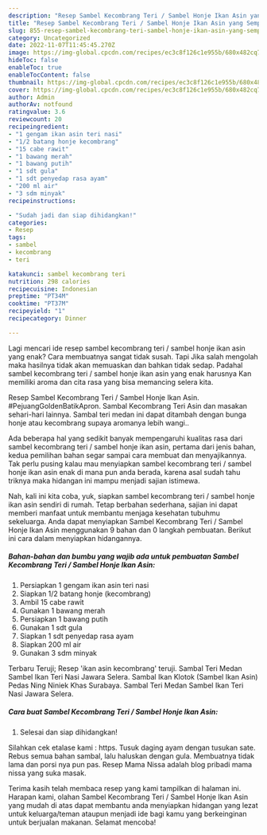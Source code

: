 ```yaml
---
description: "Resep Sambel Kecombrang Teri / Sambel Honje Ikan Asin yang Sempurna , Bisa Manjain Lidah"
title: "Resep Sambel Kecombrang Teri / Sambel Honje Ikan Asin yang Sempurna , Bisa Manjain Lidah"
slug: 855-resep-sambel-kecombrang-teri-sambel-honje-ikan-asin-yang-sempurna-bisa-manjain-lidah
category: Uncategorized
date: 2022-11-07T11:45:45.270Z
image: https://img-global.cpcdn.com/recipes/ec3c8f126c1e955b/680x482cq70/sambel-kecombrang-teri-sambel-honje-ikan-asin-foto-resep-utama.jpg
hideToc: false
enableToc: true
enableTocContent: false
thumbnail: https://img-global.cpcdn.com/recipes/ec3c8f126c1e955b/680x482cq70/sambel-kecombrang-teri-sambel-honje-ikan-asin-foto-resep-utama.jpg
cover: https://img-global.cpcdn.com/recipes/ec3c8f126c1e955b/680x482cq70/sambel-kecombrang-teri-sambel-honje-ikan-asin-foto-resep-utama.jpg
author: Admin
authorAv: notfound
ratingvalue: 3.6
reviewcount: 20
recipeingredient:
- "1 gengam ikan asin teri nasi"
- "1/2 batang honje kecombrang"
- "15 cabe rawit"
- "1 bawang merah"
- "1 bawang putih"
- "1 sdt gula"
- "1 sdt penyedap rasa ayam"
- "200 ml air"
- "3 sdm minyak"
recipeinstructions:

- "Sudah jadi dan siap dihidangkan!"
categories:
- Resep
tags:
- sambel
- kecombrang
- teri

katakunci: sambel kecombrang teri 
nutrition: 298 calories
recipecuisine: Indonesian
preptime: "PT34M"
cooktime: "PT37M"
recipeyield: "1"
recipecategory: Dinner

---
```



Lagi mencari ide resep sambel kecombrang teri / sambel honje ikan asin yang enak? Cara membuatnya sangat tidak susah. Tapi Jika salah mengolah maka hasilnya tidak akan memuaskan dan bahkan tidak sedap. Padahal sambel kecombrang teri / sambel honje ikan asin yang enak harusnya Kan memiliki aroma dan cita rasa yang bisa memancing selera kita.


Resep Sambel Kecombrang Teri / Sambel Honje Ikan Asin. #PejuangGoldenBatikApron. Sambal Kecombrang Teri Asin dan masakan sehari-hari lainnya. Sambal teri medan ini dapat ditambah dengan bunga honje atau kecombrang supaya aromanya lebih wangi..

Ada beberapa hal yang sedikit banyak mempengaruhi kualitas rasa dari sambel kecombrang teri / sambel honje ikan asin, pertama dari jenis bahan, kedua pemilihan bahan segar sampai cara membuat dan menyajikannya. Tak perlu pusing kalau mau menyiapkan sambel kecombrang teri / sambel honje ikan asin enak di mana pun anda berada, karena asal sudah tahu triknya maka hidangan ini mampu menjadi sajian istimewa.


Nah, kali ini kita coba, yuk, siapkan sambel kecombrang teri / sambel honje ikan asin sendiri di rumah. Tetap berbahan sederhana, sajian ini dapat memberi manfaat untuk membantu menjaga kesehatan tubuhmu sekeluarga. Anda dapat menyiapkan Sambel Kecombrang Teri / Sambel Honje Ikan Asin menggunakan 9 bahan dan 0 langkah pembuatan. Berikut ini cara dalam menyiapkan hidangannya.

<!--inarticleads1-->

##### Bahan-bahan dan bumbu yang wajib ada untuk pembuatan Sambel Kecombrang Teri / Sambel Honje Ikan Asin:

1. Persiapkan 1 gengam ikan asin teri nasi
1. Siapkan 1/2 batang honje (kecombrang)
1. Ambil 15 cabe rawit
1. Gunakan 1 bawang merah
1. Persiapkan 1 bawang putih
1. Gunakan 1 sdt gula
1. Siapkan 1 sdt penyedap rasa ayam
1. Siapkan 200 ml air
1. Gunakan 3 sdm minyak


Terbaru Teruji; Resep &#39;ikan asin kecombrang&#39; teruji. Sambal Teri Medan Sambel Ikan Teri Nasi Jawara Selera. Sambal Ikan Klotok (Sambel Ikan Asin) Pedas Ning Niniek Khas Surabaya. Sambal Teri Medan Sambel Ikan Teri Nasi Jawara Selera. 

<!--inarticleads2-->

##### Cara buat Sambel Kecombrang Teri / Sambel Honje Ikan Asin:


1. Selesai dan siap dihidangkan!

Silahkan cek etalase kami : https. Tusuk daging ayam dengan tusukan sate. Rebus semua bahan sambal, lalu haluskan dengan gula. Membuatnya tidak lama dan porsi nya pun pas. Resep Mama Nissa adalah blog pribadi mama nissa yang suka masak. 

Terima kasih telah membaca resep yang kami tampilkan di halaman ini. Harapan kami, olahan Sambel Kecombrang Teri / Sambel Honje Ikan Asin yang mudah di atas dapat membantu anda menyiapkan hidangan yang lezat untuk keluarga/teman ataupun menjadi ide bagi kamu yang berkeinginan untuk berjualan makanan. Selamat mencoba!
